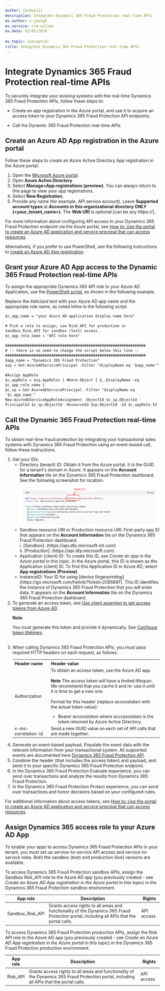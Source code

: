 ```yaml
---
author: jackwi111
description: Integrate Dynamics 365 Fraud Protection real-time APIs
ms.author: v-jowigh
ms.service: crm-online
ms.date: 03/01/2019

ms.topic: conceptual
title: Integrate Dynamics 365 Fraud Protection real-time APIs
---
```


# Integrate Dynamics 365 Fraud Protection real-time APIs

To securely integrate your existing systems with the real-time Dynamics 365 Fraud Protection APIs, follow these steps to:

- Create an app registration in the Azure portal, and use it to acquire an access token to your Dynamics 365 Fraud Protection API endpoints.

- Call the Dynamic 365 Fraud Protection real-time APIs.

## Create an Azure AD App registration in the Azure portal 

Follow these steps to create an Azure Active Directory App registration in the Azure portal.

1. Open the [Microsoft Azure portal](https://portal.azure.com).
1. Open **Azure Active Directory**.
1. Select **Manage>App registrations (preview)**. You can always return to this page to view your app registrations.
1. Select **New Registration**.
1. Provide any name (for example, API service account). Leave **Supported account types** at **Accounts in this organizational directory ONLY (<your_tenant_name>)**. The **Web URI** is optional [can be any https://].

For more information about configuring API access to your Dynamics 365 Fraud Protection endpoint via the Azure portal, see [How to: Use the portal to create an Azure AD application and service principal that can access resources](https://docs.microsoft.com/en-us/azure/active-directory/develop/howto-create-service-principal-portal).

Alternatively, if you prefer to use PowerShell, see the following instructions to [create an Azure AD App registration]( https://docs.microsoft.com/en-us/powershell/module/azurerm.resources/new-azurermadapplication?view=azurermps-6.13.0).

## Grant your Azure AD App access to the Dynamic 365 Fraud Protection real-time APIs

To assign the appropriate Dynamics 365 API role to your Azure AD Application, use the [PowerShell script](https://docs.microsoft.com/en-us/powershell/module/azuread/new-azureadserviceapproleassignment?view=azureadps-2.0), as shown in the following example.

Replace the *italicized* text with your Azure AD app name and the appropriate role name, as noted inline in the following script.

```console
$c_app_name = "your Azure AD application display name here"

# Pick a role to assign; use Risk_API for production or Sandbox_Risk_API for sandbox (test) access.
$c_app_role_name = "API role here"

################################################################
# -- there is no need to change the script below this line –- 
################################################################
$app_name = "Dynamics 365 Fraud Protection"
$sp = Get-AzureADServicePrincipal -Filter "displayName eq '$app_name'"

#Assign AppRole
$c_appRole = $sp.AppRoles | Where-Object { $_.DisplayName -eq $c_app_role_name }
$c_sp = Get-AzureADServicePrincipal -Filter "displayName eq '$c_app_name'"
New-AzureADServiceAppRoleAssignment -ObjectId $c_sp.ObjectId -PrincipalId $c_sp.ObjectId -ResourceId $sp.ObjectId -Id $c_appRole.Id 
```

## Call the Dynamic 365 Fraud Protection real-time APIs

To obtain real-time fraud protection by integrating your transactional sales systems with Dynamics 365 Fraud Protection using an event-based call, follow these instructions.

<ol>
    <li>Get your IDs:
      <ul><li>Directory (tenant) ID: Obtain it from the Azure portal. It is the GUID for a tenant's domain in Azure. It appears on the <b>Account Information</b> tile on the Dynamics 365 Fraud Protection dashboard. See the following screenshot for location.</li>
            <img src="media/integrate-apis-images/tenantID.png" alt="integrate TenantID" title="integrate TenantID" />
            <li>Sandbox resource URI or Production resource URI: First-party app ID that appears on the <b>Account Information</b> tile on the Dynamics 365 Fraud Protection dashboard.<br/>i. [Sandbox]: (https://api.dfp.microsoft-int.com)<br/>ii. [Production]: (https://api.dfp.microsoft.com)</li>
            <li>Application (client) ID: To create this ID, see <i>Create an app in the Azure portal</i> in this topic. In the Azure portal, this ID is known as the Application (client) ID. To find this Application ID in Azure AD, select <b>App registrations (Preview)</b>.</li>
            <li>InstanceID: Your ID for using [device fingerprinting](https://go.microsoft.com/fwlink/?linkid=2085697). This ID identifies the instance of Dynamics 365 Fraud Protection that you will enter data. It appears on the <b>Account Information</b> tile on the Dynamics 365 Fraud Protection dashboard.            
            </li>
      </ul>
    </li>
    <li>
        To generate an access token, see <a href="https://docs.microsoft.com/azure/architecture/multitenant-identity/client-assertion">Use client assertion to get access tokens from Azure AD</a>.
        <div class="alert">
            <p class="alert-title"><span class="docon docon-status-error-outline"></span> <b>Note</b></p>
            <p>You must generate this token and provide it dynamically. See <a href="https://docs.microsoft.com/en-us/azure/active-directory/develop/active-directory-configurable-token-lifetimes#configurable-token-lifetime-properties">Configure token lifetimes</a>.</p>
        </div><br/>
    </li>
    <li>
        When calling Dynamics 365 Fraud Protection APIs, you must pass required HTTP headers on each request, as follows.
        <table>
            <tr>
                <th>Header name</th>
                <th>Header value</th>
            </tr>
            <tr>
                <td>Authorization</td>
                <td>
                    To obtain an access token, use the Azure AD app. <br /><br />
                    <b>Note</b> The access token will have a limited lifespan. We recommend that you cache it and re-use it until it is time to get a new one.<br /><br />
                    Format for this header (replace <i>accesstoken</i> with the actual token value):<br />
                    <ul><li> Bearer <i>accesstoken</i> where acccesstoken is the token returned by Azure Active Directory.</li></ul>
                </td>
            </tr>
            <tr>
                <td>x-ms-correlation-id</td>
                <td>Send a new GUID value on each set of API calls that are made together.</td>
            </tr>
        </table>
    </li>
    <li>Generate an event-based payload. Populate the event data with the relevant information from your transactional system. All supported events are documented here <a href="https://go.microsoft.com/fwlink/?linkid=2084942">Dynamics 365 Fraud Protection API</a>.</li>
    <li>Combine the header (that includes the access token) and payload, and send it to your specific Dynamics 365 Fraud Protection endpoint.</li>
    <li>In the Dynamics 365 Fraud Protection Evaluate experience, you can send over transactions and analyze the results from Dynamics 365 Fraud Protection.</li>
    <li>In the Dynamics 365 Fraud Protection Protect experience, you can send over transactions and honor decisions based on your configured rules.</li>
</ol>

For additional information about access tokens, see [How to: Use the portal to create an Azure AD application and service principal that can access resources](https://docs.microsoft.com/en-us/azure/active-directory/develop/howto-create-service-principal-portal).

## Assign Dynamics 365 access role to your Azure AD App

To enable your apps to access Dynamics 365 Fraud Protection APIs in your tenant, you must set up service-to-service API access and service-to-service roles. Both the sandbox (test) and production (live) versions are available.

To access Dynamics 365 Fraud Protection sandbox APIs, assign the Sandbox Risk_API role to the Azure AD app (you previously created - see *Create an Azure AD App registration in the Azure portal* in this topic) in the Dynamics 365 Fraud Protection sandbox environment.

|App role   |Description   |Rights   |
|---|---|---|
|Sandbox_Risk_API   |Grants access rights to all areas and functionality of the Dynamics 365 Fraud Protection portal, including all APIs that the portal calls.   |API access   |
      
To access Dynamics 365 Fraud Protection production APIs, assign the Risk API role to the Azure AD app (you previously created - see *Create an Azure AD App registration in the Azure portal* in this topic) in the Dynamics 365 Fraud Protection production environment.
        
|App role   |Description   |Rights   |
|---|---|---|
|Risk_API   |Grants access rights to all areas and functionality of the Dynamics 365 Fraud Protection portal, including all APIs that the portal calls.   |API access   |


